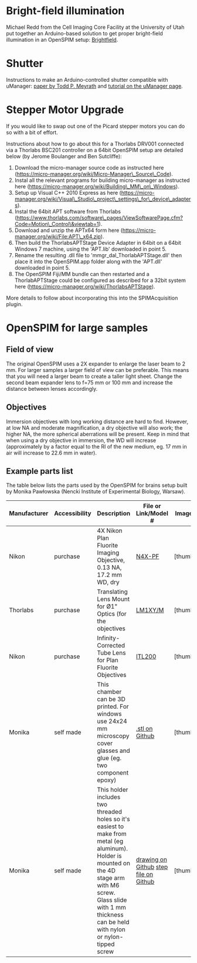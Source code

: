 # Bright-field illumination

Michael Redd from the Cell Imaging Core Facility at the University of
Utah put together an Arduino-based solution to get proper bright-field
illumination in an OpenSPIM setup:
[Brightfield](Brightfield "wikilink").

# Shutter

Instructions to make an Arduino-controlled shutter compatible with
uManager: [paper by Todd P.
Meyrath](http://george.ph.utexas.edu/~meyrath/informal/shutter.pdf) and
[tutorial on the uManager
page](https://micro-manager.org/wiki/Control_laser_shutters_with_Arduino).

# Stepper Motor Upgrade

If you would like to swap out one of the Picard stepper motors you can
do so with a bit of effort.

Instructions about how to go about this for a Thorlabs DRV001 connected
via a Thorlabs BSC201 controller on a 64bit OpenSPIM setup are detailed
below (by Jerome Boulanger and Ben Sutcliffe):

1.  Download the micro-manager source code as instructed here
    (https://micro-manager.org/wiki/Micro-Manager\_Source\_Code).
2.  Instal all the relevant programs for building micro-manager as
    instructed here
    (https://micro-manager.org/wiki/Building\_MM\_on\_Windows).
3.  Setup up Visual C++ 2010 Express as here
    (https://micro-manager.org/wiki/Visual\_Studio\_project\_settings\_for\_device\_adapters).
4.  Instal the 64bit APT software from Thorlabs
    (https://www.thorlabs.com/software\_pages/ViewSoftwarePage.cfm?Code=Motion\_Control\&viewtab=1).
5.  Download and unzip the APTx64 form here
    (https://micro-manager.org/wiki/File:APT\_x64.zip).
6.  Then build the ThorlabsAPTStage Device Adapter in 64bit on a 64bit
    Windows 7 machine, using the 'APT.lib' downloaded in point 5.
7.  Rename the resulting .dll file to 'mmgr\_dal\_ThorlabAPTStage.dll'
    then place it into the OpenSPIM.app folder along with the 'APT.dll'
    downloaded in point 5.
8.  The OpenSPIM Fiji/MM bundle can then restarted and a ThorlabAPTStage
    could be configured as described for a 32bit system here
    (https://micro-manager.org/wiki/ThorlabsAPTStage).

More details to follow about incorporating this into the SPIMAcquisition
plugin.

# OpenSPIM for large samples

## Field of view

The original OpenSPIM uses a 2X expander to enlarge the laser beam to 2
mm. For larger samples a larger field of view can be preferable. This
means that you will need a larger beam to create a taller light sheet.
Change the second beam expander lens to f=75 mm or 100 mm and increase
the distance between lenses accordingly.

## Objectives

Immersion objectives with long working distance are hard to find.
However, at low NA and moderate magnification, a dry objective will also
work; the higher NA, the more spherical aberrations will be present.
Keep in mind that when using a dry objective in immersion, the WD will
increase (approximately by a factor equal to the RI of the new medium,
eg. 17 mm in air will increase to 22.6 mm in water).

## Example parts list

The table below lists the parts used by the OpenSPIM for brains setup
built by Monika Pawłowska (Nencki Institute of Experimental Biology,
Warsaw).

| Manufacturer | Accessibility | Description                                                                                                                                                                                                                 | File or Link/Model \#                                                                                                                                                                                                                                                              | Image                                                                     | Quantity                         | Price (EUR) |
| ------------ | ------------- | --------------------------------------------------------------------------------------------------------------------------------------------------------------------------------------------------------------------------- | ---------------------------------------------------------------------------------------------------------------------------------------------------------------------------------------------------------------------------------------------------------------------------------- | ------------------------------------------------------------------------- | -------------------------------- | ----------- |
| Nikon        | purchase      | 4X Nikon Plan Fluorite Imaging Objective, 0.13 NA, 17.2 mm WD, dry                                                                                                                                                          | [N4X-PF](https://www.thorlabs.de/thorproduct.cfm?partnumber=N4X-PF)                                                                                                                                                                                                                | [thumb|upright=0.7|center](File:Thorlabs_N4X-PF_objective.jpg "wikilink") | 2 (or 3 for double illumination) | 410         |
| Thorlabs     | purchase      | Translating Lens Mount for Ø1" Optics (for the objectives                                                                                                                                                                   | [LM1XY/M](https://www.thorlabs.de/thorproduct.cfm?partnumber=LM1XY/M)                                                                                                                                                                                                              | [thumb|upright=0.7|center](File:Thorlabs_LM1XY_mount.jpg "wikilink")      | 2 (or 3)                         | 125         |
| Nikon        | purchase      | Infinity-Corrected Tube Lens for Plan Fluorite Objectives                                                                                                                                                                   | [ITL200](https://www.thorlabs.de/thorproduct.cfm?partnumber=ITL200)                                                                                                                                                                                                                | [thumb|upright=0.7|center](File:Thorlabs_ITL200_lens.jpg "wikilink")      | 1                                | 405         |
| Monika       | self made     | This chamber can be 3D printed. For windows use 24x24 mm microscopy cover glasses and glue (eg. two component epoxy)                                                                                                        | [.stl on Github](https://github.com/openspim/openspim-parts/blob/master/Chambers/Dry_Objectives_Chamber_and_Holder/Chamber.stl)                                                                                                                                                    | [thumb|upright=0.7|center](File:Large_samples_chamber_3D.PNG "wikilink")  | 1                                |             |
| Monika       | self made     | This holder includes two threaded holes so it's easiest to make from metal (eg aluminum). Holder is mounted on the 4D stage arm with M6 screw. Glass slide with 1 mm thickness can be held with nylon or nylon-tipped screw | [drawing on Github](https://github.com/openspim/openspim-parts/blob/master/Chambers/Dry_Objectives_Chamber_and_Holder/Metal_Holder.pdf) [step file on Github](https://github.com/openspim/openspim-parts/blob/master/Chambers/Dry_Objectives_Chamber_and_Holder/Metal_Holder.step) | [thumb|upright=0.4|center](File:holder.PNG "wikilink")                    | 1                                |             |
